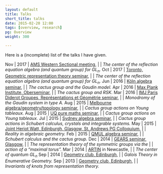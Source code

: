 ```yaml
---
layout: default
title: Talks
short_title: talks
date: 2015-02-20 12:00
tags: [overview, research]
pg: Overview
weight: 300

---
```


Here is a (incomplete) list of the talks I have given.

Nov | 2017 | [AMS Western Sectional meeting][AMSWest], 
    |      | *The center of the reflection equation algebra (and quantum group) for $GL_n$.*
Oct | 2017 | [Toronto, Geometric representation theory seminar][Toronto], 
    |      | *The center of the reflection equation algebra (and quantum group) for $GL_n$.*
Jun | 2016 | [K&ouml;ln algebra seminar][Kolnalg], 
    |      | *The cactus group and the Gaudin model.*
Apr | 2016 | [Max Plank Institute, Oberseminar][MPIOber], 
    |      | *The cactus group and RSK.*
Mar | 2016 | [IMJ Paris Diderot Groupes, Représentations et Géométrie seminar][IMJParis],
    |      | *Monodromy of the Gaudin system in type A.*
Aug | 2015 | [Melbourne algebra/geometry/topology seminar][Melbagt],
    |      | *Cactus group actions on Young tableaux.*
Aug | 2015 | [UQ pure maths seminar][UQpm],
    |      | *Cactus group actions on Young tableaux.*
Jul | 2015 | [Sydney algebra seminar][Sydalg],
    |      | *Cactus group actions in Schubert calculus, crystals and integrable systems.*
May | 2015 | [Joint Heriot Watt, Edinburgh, Glasgow, St. Andrews PG Colloquium][jtPGcol],
    |      | *Reality in algebraic geometry.*
Feb | 2015 | [QMUL algebra seminar][QMULalg],
    |      | *Schubert calculus and the cactus group.*
Dec | 2014 | [GEARS seminar, Glasgow][GEARS],
    |      | *The representation theory of the symmetric groups via the*
    |      | *action of a “maximal torus”.*
Mar | 2014 | [ARTIN][] in Newcastle,
    |      | *The center of quantum $GL_n$*
Sep | 2014 | [Geometry club, Edinburgh][GeoClub],
    |      | *Galois Theory in Enumerative Geometry.*
Sep | 2013 | [Geometry club, Edinburgh][GeoClub],
    |      | *Invariants of knots from representation theory.*


[Kolnalg]: http://www.mi.uni-koeln.de/algebra/seminars/
[MPIOber]: https://www.mpim-bonn.mpg.de/node/158
[IMJParis]: http://www.imj-prg.fr/spip.php?article154
[Melbagt]: http://www.ms.unimelb.edu.au/research/seminars.php
[UQpm]: https://www.smp.uq.edu.au/pure-maths-seminars
[Sydalg]: http://www.maths.usyd.edu.au/u/AlgebraSeminar/
[jtPGcol]: http://www.maths.ed.ac.uk/~xzhang/pgcolloquium.html
[QMULalg]: http://www.maths.qmul.ac.uk/seminar-series/algebra-seminar
[GEARS]: http://www.math.ucla.edu/~noah/gears/
[GeoClub]: http://hodge.maths.ed.ac.uk/tiki/Geometry+Club
[ARTIN]: http://hodge.maths.ed.ac.uk/tiki/ARTIN
[Toronto]: https://seminars.math.toronto.edu/seminars/list/events.py/process?action=filter&seminars_to_show=geometric_representation_theory&past=True&expanded=False
[AMSWest]: http://www.ams.org/meetings/sectional/2243_program_ss8.html#title
